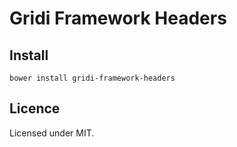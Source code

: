 # Gridi Framework Headers

## Install
`bower install gridi-framework-headers`

## Licence

Licensed under MIT.
